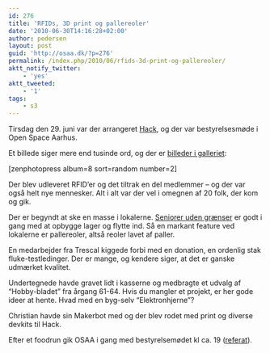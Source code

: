 ```yaml
---
id: 276
title: 'RFIDs, 3D print og pallereoler'
date: '2010-06-30T14:16:28+02:00'
author: pedersen
layout: post
guid: 'http://osaa.dk/?p=276'
permalink: /index.php/2010/06/rfids-3d-print-og-pallereoler/
aktt_notify_twitter:
    - 'yes'
aktt_tweeted:
    - '1'
tags:
    - s3
---
```


Tirsdag den 29. juni var der arrangeret [Hack](http://hackaarhus.dk), og der var bestyrelsesmøde i Open Space Aarhus.

Et billede siger mere end tusinde ord, og der er [billeder i galleriet](https://www.osaa.dk//gallery/index.php?album=tirsdag-2010-06-29):

\[zenphotopress album=8 sort=random number=2\]

Der blev udleveret RFID’er og det tiltrak en del medlemmer – og der var også helt nye mennesker. Alt i alt var der vel i omegnen af 20 folk, der kom og gik.

Der er begyndt at ske en masse i lokalerne. [Seniorer uden grænser](http://comsug.dk) er godt i gang med at opbygge lager og flytte ind. Så en markant feature ved lokalerne er pallereoler, altså reoler lavet af paller.

En medarbejder fra Trescal kiggede forbi med en donation, en ordenlig stak fluke-testledinger. Der er mange, og kendere siger, at det er ganske udmærket kvalitet.

Undertegnede havde gravet lidt i kasserne og medbragte et udvalg af “Hobby-bladet” fra årgang 61-64. Hvis du mangler et projekt, er her gode ideer at hente. Hvad med en byg-selv “Elektronhjerne”?

Christian havde sin Makerbot med og der blev rodet med print og diverse devkits til Hack.

Efter et foodrun gik OSAA i gang med bestyrelsemødet kl ca. 19 ([referat](http://openspaceaarhus.dk/wiki/index.php/Referat20100629)).